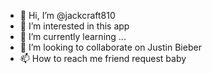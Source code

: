 - 👋 Hi, I’m @jackcraft810
- 👀 I’m interested in this app
- 🌱 I’m currently learning ...
- 💞️ I’m looking to collaborate on Justin Bieber 
- 📫 How to reach me friend request baby

<!---
jackcraft810/jackcraft810 is a ✨ special ✨ repository because its `README.md` (this file) appears on your GitHub profile.
You can click the Preview link to take a look at your changes.
--->
